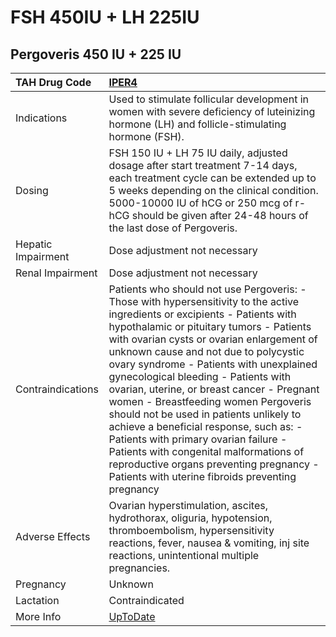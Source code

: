 # FSH 450IU + LH 225IU

## Pergoveris 450 IU + 225 IU

| TAH Drug Code      | [IPER4](https://www.tahsda.org.tw/drugs/hissearch.php?drug_code=IPER4)                                                                                                                                                                                                                                                                                                                                                                                                                                                                                                                                                                                                                                      |
|:-------------------|:------------------------------------------------------------------------------------------------------------------------------------------------------------------------------------------------------------------------------------------------------------------------------------------------------------------------------------------------------------------------------------------------------------------------------------------------------------------------------------------------------------------------------------------------------------------------------------------------------------------------------------------------------------------------------------------------------------|
| Indications        | Used to stimulate follicular development in women with severe deficiency of luteinizing hormone (LH) and follicle-stimulating hormone (FSH).                                                                                                                                                                                                                                                                                                                                                                                                                                                                                                                                                                |
| Dosing             | FSH 150 IU + LH 75 IU daily, adjusted dosage after start treatment 7-14 days, each treatment cycle can be extended up to 5 weeks depending on the clinical condition. 5000-10000 IU of hCG or 250 mcg of r-hCG should be given after 24-48 hours of the last dose of Pergoveris.                                                                                                                                                                                                                                                                                                                                                                                                                            |
| Hepatic Impairment | Dose adjustment not necessary                                                                                                                                                                                                                                                                                                                                                                                                                                                                                                                                                                                                                                                                               |
| Renal Impairment   | Dose adjustment not necessary                                                                                                                                                                                                                                                                                                                                                                                                                                                                                                                                                                                                                                                                               |
| Contraindications  | Patients who should not use Pergoveris: - Those with hypersensitivity to the active ingredients or excipients - Patients with hypothalamic or pituitary tumors - Patients with ovarian cysts or ovarian enlargement of unknown cause and not due to polycystic ovary syndrome - Patients with unexplained gynecological bleeding - Patients with ovarian, uterine, or breast cancer - Pregnant women - Breastfeeding women Pergoveris should not be used in patients unlikely to achieve a beneficial response, such as: - Patients with primary ovarian failure - Patients with congenital malformations of reproductive organs preventing pregnancy - Patients with uterine fibroids preventing pregnancy |
| Adverse Effects    | Ovarian hyperstimulation, ascites, hydrothorax, oliguria, hypotension, thromboembolism, hypersensitivity reactions, fever, nausea & vomiting, inj site reactions, unintentional multiple pregnancies.                                                                                                                                                                                                                                                                                                                                                                                                                                                                                                       |
| Pregnancy          | Unknown                                                                                                                                                                                                                                                                                                                                                                                                                                                                                                                                                                                                                                                                                                     |
| Lactation          | Contraindicated                                                                                                                                                                                                                                                                                                                                                                                                                                                                                                                                                                                                                                                                                             |
| More Info          | [UpToDate](https://www.uptodate.com/contents/fsh-450iu-and-lh-225iu-drug-information)                                                                                                                                                                                                                                                                                                                                                                                                                                                                                                                                                                                                                       |

